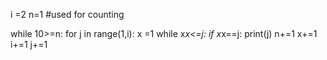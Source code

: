i =2
n=1 #used for counting

while 10>=n:
        for j in range(1,i):
            x =1
            while x*x<=j:
                if x*x==j:
                    print(j)
                    n+=1
                x+=1
            i+=1
            j+=1
